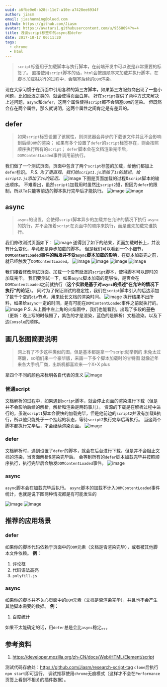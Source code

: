 ```yaml
---
uuid: a6fbe0e0-b28c-11e7-a10e-a7428ee6934f
author: jiasm
email: jiashunming@blued.com
github: https://github.com/Jiasm
avatar: https://avatars1.githubusercontent.com/u/9568094?v=4
title: 浅谈script标签中的async和defer
date: 2017-10-17 00:11:20
tags:
  - chrome
  - html
---
```


> `script`标签用于加载脚本与执行脚本，在前端开发中可以说是非常重要的标签了。
> 直接使用`script`脚本的话，`html`会按照顺序来加载并执行脚本，在脚本加载&执行的过程中，会阻塞后续的`DOM`渲染。  

<!-- more -->

现在大家习惯于在页面中引用各种的第三方脚本，如果第三方服务商出现了一些小问题，比如延迟之类的，就会使得页面白屏。
好在`script`提供了两种方式来解决上述问题，`async`和`defer`，这两个属性使得`script`都不会阻塞`DOM`的渲染。
但既然会存在两个属性，那么就说明，这两个属性之间肯定是有差异的。

## defer

> 如果`script`标签设置了该属性，则浏览器会异步的下载该文件并且不会影响到后续`DOM`的渲染；
> 如果有多个设置了`defer`的`script`标签存在，则会按照顺序执行所有的`script`；
> `defer`脚本会在文档渲染完毕后，`DOMContentLoaded`事件调用前执行。

我们做了一个测试页面，页面中包含了两个`script`标签的加载，给他们都加上`defer`标识。
*P.S. 为了更直观，我们给`script1.js`添加了`1s`的延迟，给`script2.js`添加了`2s`的延迟。*
![image](https://user-images.githubusercontent.com/9568094/31616879-896dbbe0-b253-11e7-9f72-8f259c412a44.png)
下图是页面加载的过程&`script`脚本的输出顺序。
不难看出，虽然`script1`加载用时虽然比`script2`短，但因为`defer`的限制，所以Ta只能等前边的脚本执行完毕后才能执行。
![image](https://user-images.githubusercontent.com/9568094/31616627-d051b918-b252-11e7-848e-0aa60c24ea61.png)
![image](https://user-images.githubusercontent.com/9568094/31617239-558931f0-b254-11e7-844e-309936c48ffa.png)

## async

> `async`的设置，会使得`script`脚本异步的加载并在允许的情况下执行
> `async`的执行，并不会按着`script`在页面中的顺序来执行，而是谁先加载完谁执行。

我们修改测试页面如下：
![image](https://user-images.githubusercontent.com/9568094/31617555-1feaed6c-b255-11e7-8cea-447e99d4e1b3.png)
遂得到了如下的结果，页面加载时长上，并没有什么变化，毕竟都是异步加载的脚本。
但是我们可以看到一个小细节，**`DOMContentLoaded`事件的触发并不受`async`脚本加载的影响**，在脚本加载完之前，就已经触发了`DOMContentLoaded`。
![image](https://user-images.githubusercontent.com/9568094/31617632-4f5b4b78-b255-11e7-8641-7d03a5e027b2.png)
![image](https://user-images.githubusercontent.com/9568094/31617946-3e7b7a16-b256-11e7-9ca4-f66c1f709ba3.png)
![image](https://user-images.githubusercontent.com/9568094/31617686-833da8fa-b255-11e7-8080-d7a2e85b53a2.png)
![image](https://user-images.githubusercontent.com/9568094/31617731-a3864a18-b255-11e7-8283-d48e4f5e30cb.png)

我们接着修改测试页面。加载一个没有延迟的`script`脚本，使得脚本可以即时的加载完毕。
我们要测试一下，如果`async`脚本加载的足够快，是否会在`DOMContentLoaded`之前就执行（**这个实验是基于对`async`的描述“在允许的情况下执行”的论证**）。
同时为了保证测试的稳定性，我们在`script`脚本引入的后边添加了数千个空的`div`节点，用来延长文档的渲染时间。
![image](https://user-images.githubusercontent.com/9568094/31618663-29873404-b258-11e7-8333-b113aa95c0ae.png)
执行结果不出所料，如果给`async`一定的时间，是有可能在`DOMContentLoaded`事件之前就执行的。
![image](https://user-images.githubusercontent.com/9568094/31619033-314a03dc-b259-11e7-862f-17a0317920bb.png)
P.S. 从上图中左上角的火焰图中，我们也能看到，出现了多段的~~蓝色~~（更新：晚上写的时候懵了，紫色的才是渲染，蓝色的是解析）文档渲染。以及下边`Console`的顺序。

## 画几张图简要说明

> 网上有了不少这种类似的图，但是基本都是拿一个script就举例的
> 未免太过寒酸，so咱们来一个豪华版，来画一下多个脚本加载时的甘特图
> 就像近年来各大手机厂商，出新机都喜欢来一个X+X plus

拿四个不同的颜色来标明各自代表的含义
![image](https://user-images.githubusercontent.com/9568094/31619989-a874ae42-b25b-11e7-9a80-e0f644f27849.png)


### 普通script

文档解析的过程中，如果遇到`script`脚本，就会停止页面的渲染进行下载（但是并不会影响后续的解析，解析和渲染是两码事儿）。
资源的下载是在解析过程中进行的，虽说`script1`脚本会很快的加载完毕，但是他前边的`script2`并没有加载&执行，所以他只能处于一个挂起的状态，等待`script2`执行完毕后再执行。
当这两个脚本都执行完毕后，才会继续渲染页面。
![image](https://user-images.githubusercontent.com/9568094/31621391-39849b1a-b25f-11e7-9301-641b1bc07155.png)

### defer

文档解析时，遇到设置了`defer`的脚本，就会在后台进行下载，但是并不会阻止文档的渲染，当页面解析&渲染完毕后。
会等到所有的`defer`脚本加载完毕并按照顺序执行，执行完毕后会触发`DOMContentLoaded`事件。
![image](https://user-images.githubusercontent.com/9568094/31621324-046d4a44-b25f-11e7-9d15-fe4d6a5726ae.png)

### async

`async`脚本会在加载完毕后执行。
`async`脚本的加载不计入`DOMContentLoaded`事件统计，也就是说下图两种情况都是有可能发生的

![image](https://user-images.githubusercontent.com/9568094/31621170-b4cc0ef8-b25e-11e7-9980-99feeb9f5042.png)
![image](https://user-images.githubusercontent.com/9568094/31622216-6c37db9c-b261-11e7-8bd3-79e5d4ddd4d0.png)

## 推荐的应用场景

### defer

如果你的脚本代码依赖于页面中的`DOM`元素（文档是否渲染完毕），或者被其他脚本文件依赖。
**例：**
1. 评论框
2. 代码语法高亮
3. `polyfill.js`

### async

如果你的脚本并不关心页面中的`DOM`元素（文档是否渲染完毕），并且也不会产生其他脚本需要的数据。
**例：**
1. 百度统计

如果不太能确定的话，用`defer`总是会比`async`稳定。。。

## 参考资料

1. https://developer.mozilla.org/zh-CN/docs/Web/HTML/Element/script

测试代码存放处：https://github.com/Jiasm/research-script-tag
`clone`后执行`npm start`即可运行。
调试推荐使用`chrome`无痕模式（这样才不会在`Performance`页签上看到不相关的插件数据）。
